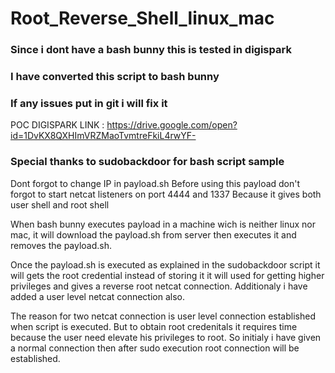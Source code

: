# Root_Reverse_Shell_linux_mac

### Since i dont have a bash bunny this is tested in digispark
### I have converted this script to bash bunny
### If any issues put in git i will fix it

POC DIGISPARK LINK : https://drive.google.com/open?id=1DvKX8QXHImVRZMaoTvmtreFkiL4rwYF-

### Special thanks to sudobackdoor for bash script sample
Dont forgot to change IP in payload.sh
Before using this payload don't forgot to start netcat listeners on port 4444 and 1337
Because it gives both user shell and root shell

When bash bunny executes payload in a machine wich is neither linux nor mac, it will download the payload.sh from server
then executes it and removes the payload.sh.

Once the payload.sh is executed as explained in the sudobackdoor script it will gets the root credential instead of storing it it will used for getting higher privileges and gives a reverse root netcat connection. Additionaly i have added a user level netcat connection also.

The reason for two netcat connection is user level connection established when script is executed. But to obtain root credenitals it requires time because the user need elevate his privileges to root. So initialy i have given a normal connection then after sudo execution root connection will be established.
